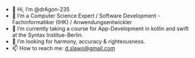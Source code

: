 - 👋 Hi, I’m @drAgon-235
- 👀 I’m a Computer Science Expert / Software Development  -  Fachinformatiker (IHK) / Anwendungsentwickler
- 🌱 I’m currently taking a course for App-Development in kotlin and swift at the Syntax Institue-Berlin.
- 💞️ I’m looking for harmony, accuracy & righteousness.
- 📫 How to reach me: d.slawo@gmail.com

<!---
drAgon-235/drAgon-235 is a ✨ special ✨ repository because its `README.md` (this file) appears on your GitHub profile.
You can click the Preview link to take a look at your changes.
--->
